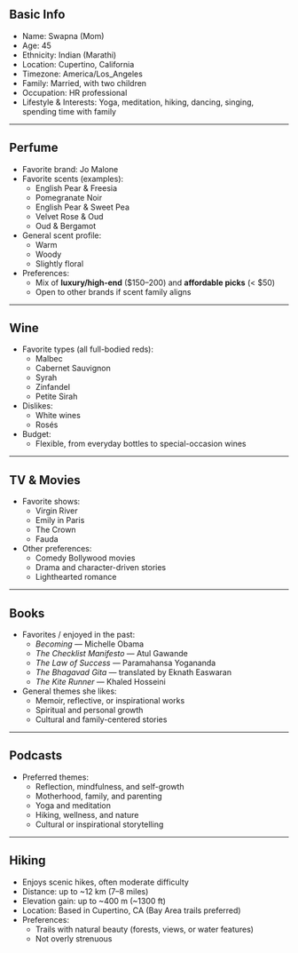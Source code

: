 ## Basic Info
- Name: Swapna (Mom)
- Age: 45
- Ethnicity: Indian (Marathi)
- Location: Cupertino, California
- Timezone: America/Los_Angeles
- Family: Married, with two children
- Occupation: HR professional
- Lifestyle & Interests: Yoga, meditation, hiking, dancing, singing, spending time with family

---

## Perfume
- Favorite brand: Jo Malone
- Favorite scents (examples):
  - English Pear & Freesia
  - Pomegranate Noir
  - English Pear & Sweet Pea
  - Velvet Rose & Oud
  - Oud & Bergamot
- General scent profile:
  - Warm
  - Woody
  - Slightly floral
- Preferences:
  - Mix of **luxury/high-end** ($150–200) and **affordable picks** (< $50)
  - Open to other brands if scent family aligns

---

## Wine
- Favorite types (all full-bodied reds):
  - Malbec
  - Cabernet Sauvignon
  - Syrah
  - Zinfandel
  - Petite Sirah
- Dislikes:
  - White wines
  - Rosés
- Budget:
  - Flexible, from everyday bottles to special-occasion wines

---

## TV & Movies
- Favorite shows:
  - Virgin River
  - Emily in Paris
  - The Crown
  - Fauda
- Other preferences:
  - Comedy Bollywood movies
  - Drama and character-driven stories
  - Lighthearted romance

---

## Books
- Favorites / enjoyed in the past:
  - *Becoming* — Michelle Obama
  - *The Checklist Manifesto* — Atul Gawande
  - *The Law of Success* — Paramahansa Yogananda
  - *The Bhagavad Gita* — translated by Eknath Easwaran
  - *The Kite Runner* — Khaled Hosseini
- General themes she likes:
  - Memoir, reflective, or inspirational works
  - Spiritual and personal growth
  - Cultural and family-centered stories

---

## Podcasts
- Preferred themes:
  - Reflection, mindfulness, and self-growth
  - Motherhood, family, and parenting
  - Yoga and meditation
  - Hiking, wellness, and nature
  - Cultural or inspirational storytelling

---

## Hiking
- Enjoys scenic hikes, often moderate difficulty
- Distance: up to ~12 km (7–8 miles)
- Elevation gain: up to ~400 m (~1300 ft)
- Location: Based in Cupertino, CA (Bay Area trails preferred)
- Preferences:
  - Trails with natural beauty (forests, views, or water features)
  - Not overly strenuous
